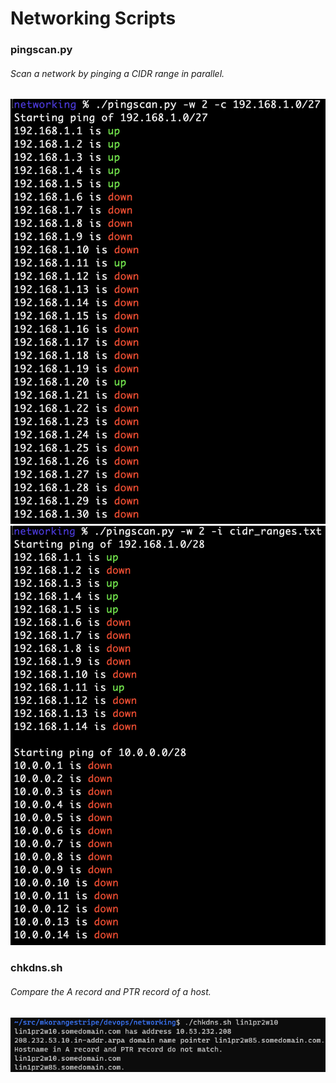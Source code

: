 # Networking Scripts

### pingscan.py
###### Scan a network by pinging a CIDR range in parallel.
![Output from pingscan.py -c](sample-output/pingscan-cidr.png)
![Output from pingscan.py -i](sample-output/pingscan-infile.png)

### chkdns.sh
###### Compare the A record and PTR record of a host.
![Output from chkdns.sh](sample-output/chkdns.png)
